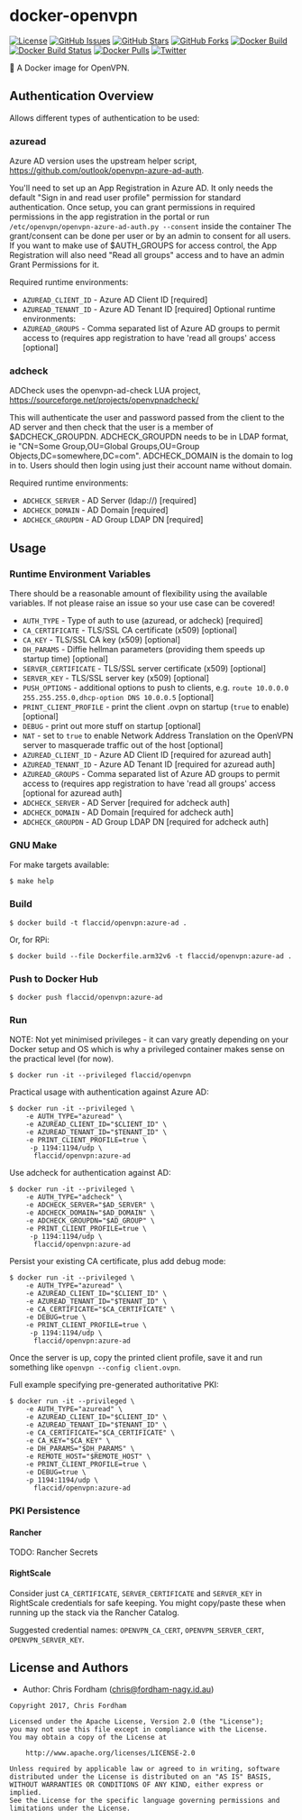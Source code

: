 # docker-openvpn

[![License][badge-license]][apache2]
[![GitHub Issues][badge-gh-issues]][gh-issues]
[![GitHub Stars][badge-gh-stars]][gh-stars]
[![GitHub Forks][badge-gh-forks]][gh-forks]
[![Docker Build][badge-docker-build]][docker-builds]
[![Docker Build Status][badge-docker-build-status]][docker-builds]
[![Docker Pulls][badge-docker-pulls]][docker-hub]
[![Twitter][badge-twitter]][tweet]

:whale: A Docker image for OpenVPN.

## Authentication Overview

Allows different types of authentication to be used:

### azuread

Azure AD version uses the upstream helper script,  https://github.com/outlook/openvpn-azure-ad-auth.

You'll need to set up an App Registration in Azure AD.  It only needs the default "Sign in and read user profile" permission for standard authentication.
Once setup, you can grant permissions in required permissions in the app registration in the portal or run `/etc/openvpn/openvpn-azure-ad-auth.py --consent` inside the container
The grant/consent can be done per user or by an admin to consent for all users.
If you want to make use of $AUTH_GROUPS for access control, the App Registration will also need "Read all groups" access and to have an admin Grant Permissions for it.

Required runtime environments:
- `AZUREAD_CLIENT_ID` - Azure AD Client ID [required]
- `AZUREAD_TENANT_ID` - Azure AD Tenant ID [required]
Optional runtime environments:
- `AZUREAD_GROUPS` - Comma separated list of Azure AD groups to permit access to (requires app registration to have 'read all groups' access [optional]

### adcheck

ADCheck uses the openvpn-ad-check LUA project, https://sourceforge.net/projects/openvpnadcheck/

This will authenticate the user and password passed from the client to the AD server and then check that the user is a member of $ADCHECK_GROUPDN.  ADCHECK_GROUPDN
needs to be in LDAP format, ie "CN=Some Group,OU=Global Groups,OU=Group Objects,DC=somewhere,DC=com".  ADCHECK_DOMAIN is the domain to log in to.  Users should then login
using just their account name without domain.

Required runtime environments:
- `ADCHECK_SERVER` - AD Server (ldap://<server>) [required]
- `ADCHECK_DOMAIN` - AD Domain [required]
- `ADCHECK_GROUPDN` - AD Group LDAP DN [required]

## Usage

### Runtime Environment Variables

There should be a reasonable amount of flexibility using the available variables. If not please raise an issue so your use case can be covered!

- `AUTH_TYPE` - Type of auth to use (azuread, or adcheck) [required]
- `CA_CERTIFICATE` - TLS/SSL CA certificate (x509) [optional]
- `CA_KEY` - TLS/SSL CA key (x509) [optional]
- `DH_PARAMS` - Diffie hellman parameters (providing them speeds up startup time) [optional]
- `SERVER_CERTIFICATE` - TLS/SSL server certificate (x509) [optional]
- `SERVER_KEY` - TLS/SSL server key (x509) [optional]
- `PUSH_OPTIONS` - additional options to push to clients, e.g. `route 10.0.0.0 255.255.255.0,dhcp-option DNS 10.0.0.5` [optional]
- `PRINT_CLIENT_PROFILE` - print the client .ovpn on startup (`true` to enable) [optional]
- `DEBUG` - print out more stuff on startup [optional]
- `NAT` - set to `true` to enable Network Address Translation on the OpenVPN server to masquerade traffic out of the host [optional]
- `AZUREAD_CLIENT_ID` - Azure AD Client ID [required for azuread auth]
- `AZUREAD_TENANT_ID` - Azure AD Tenant ID [required for azuread auth]
- `AZUREAD_GROUPS` - Comma separated list of Azure AD groups to permit access to (requires app registration to have 'read all groups' access [optional for azuread auth]
- `ADCHECK_SERVER` - AD Server [required for adcheck auth]
- `ADCHECK_DOMAIN` - AD Domain [required for adcheck auth]
- `ADCHECK_GROUPDN` - AD Group LDAP DN [required for adcheck auth]

### GNU Make

For make targets available:

    $ make help

### Build

    $ docker build -t flaccid/openvpn:azure-ad .

Or, for RPi:

    $ docker build --file Dockerfile.arm32v6 -t flaccid/openvpn:azure-ad .

### Push to Docker Hub

    $ docker push flaccid/openvpn:azure-ad

### Run

NOTE: Not yet minimised privileges - it can vary greatly depending on your Docker setup and OS which is why a privileged container makes sense on the practical level (for now).

    $ docker run -it --privileged flaccid/openvpn

Practical usage with authentication against Azure AD:

    $ docker run -it --privileged \
        -e AUTH_TYPE="azuread" \
        -e AZUREAD_CLIENT_ID="$CLIENT_ID" \
        -e AZUREAD_TENANT_ID="$TENANT_ID" \
        -e PRINT_CLIENT_PROFILE=true \
         -p 1194:1194/udp \
          flaccid/openvpn:azure-ad

Use adcheck for authentication against AD:

    $ docker run -it --privileged \
        -e AUTH_TYPE="adcheck" \
        -e ADCHECK_SERVER="$AD_SERVER" \
        -e ADCHECK_DOMAIN="$AD_DOMAIN" \
        -e ADCHECK_GROUPDN="$AD_GROUP" \
        -e PRINT_CLIENT_PROFILE=true \
         -p 1194:1194/udp \
          flaccid/openvpn:azure-ad

Persist your existing CA certificate, plus add debug mode:

    $ docker run -it --privileged \
        -e AUTH_TYPE="azuread" \
        -e AZUREAD_CLIENT_ID="$CLIENT_ID" \
        -e AZUREAD_TENANT_ID="$TENANT_ID" \
        -e CA_CERTIFICATE="$CA_CERTIFICATE" \
        -e DEBUG=true \
        -e PRINT_CLIENT_PROFILE=true \
         -p 1194:1194/udp \
          flaccid/openvpn:azure-ad

Once the server is up, copy the printed client profile, save it and run something like `openvpn --config client.ovpn`.

Full example specifying pre-generated authoritative PKI:

    $ docker run -it --privileged \
        -e AUTH_TYPE="azuread" \
        -e AZUREAD_CLIENT_ID="$CLIENT_ID" \
        -e AZUREAD_TENANT_ID="$TENANT_ID" \
        -e CA_CERTIFICATE="$CA_CERTIFICATE" \
        -e CA_KEY="$CA_KEY" \
        -e DH_PARAMS="$DH_PARAMS" \
        -e REMOTE_HOST="$REMOTE_HOST" \
        -e PRINT_CLIENT_PROFILE=true \
        -e DEBUG=true \
        -p 1194:1194/udp \
          flaccid/openvpn:azure-ad

### PKI Persistence

#### Rancher

TODO: Rancher Secrets

#### RightScale

Consider just `CA_CERTIFICATE`, `SERVER_CERTIFICATE` and `SERVER_KEY` in RightScale credentials for safe keeping.
You might copy/paste these when running up the stack via the Rancher Catalog.

Suggested credential names: `OPENVPN_CA_CERT`, `OPENVPN_SERVER_CERT`, `OPENVPN_SERVER_KEY`.

License and Authors
-------------------
- Author: Chris Fordham (<chris@fordham-nagy.id.au>)

```text
Copyright 2017, Chris Fordham

Licensed under the Apache License, Version 2.0 (the "License");
you may not use this file except in compliance with the License.
You may obtain a copy of the License at

    http://www.apache.org/licenses/LICENSE-2.0

Unless required by applicable law or agreed to in writing, software
distributed under the License is distributed on an "AS IS" BASIS,
WITHOUT WARRANTIES OR CONDITIONS OF ANY KIND, either express or implied.
See the License for the specific language governing permissions and
limitations under the License.
```

[badge-license]: https://img.shields.io/badge/license-Apache%202-blue.svg
[badge-gh-issues]: https://img.shields.io/github/issues/flaccid/docker-openvpn.svg
[badge-gh-forks]: https://img.shields.io/github/forks/flaccid/docker-openvpn.svg
[badge-gh-stars]: https://img.shields.io/github/stars/flaccid/docker-openvpn.svg
[badge-docker-build]: https://img.shields.io/docker/automated/flaccid/openvpn.svg
[badge-docker-build-status]: https://img.shields.io/docker/build/flaccid/openvpn.svg
[badge-docker-pulls]: https://img.shields.io/docker/pulls/flaccid/openvpn.svg
[badge-twitter]: https://img.shields.io/twitter/url/https/github.com/flaccid/docker-openvpn.svg?style=social
[gh-issues]: https://github.com/flaccid/docker-openvpn/issues
[gh-stars]: https://github.com/flaccid/docker-openvpn/stargazers
[gh-forks]: https://github.com/flaccid/docker-openvpn/network
[docker-builds]: https://hub.docker.com/r/flaccid/openvpn/builds/
[docker-hub]: https://registry.hub.docker.com/u/flaccid/openvpn/
[apache2]: https://www.apache.org/licenses/LICENSE-2.0
[tweet]: https://twitter.com/intent/tweet?text=check%20out%20https://goo.gl/KS5vis&url=%5Bobject%20Object%5D

